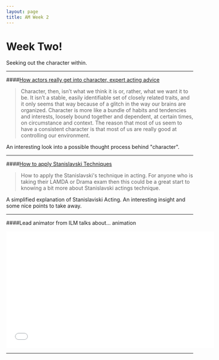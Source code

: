 ```yaml
---
layout: page
title: AM Week 2
---
```


# Week Two!

Seeking out the character within.

----

####[How actors really get into character, expert acting advice](http://www.backstage.com/advice-for-actors/backstage-experts/how-actors-really-get-character/)

>Character, then, isn’t what we think it is or, rather, what we want it to be. It isn’t a stable, easily identifiable set of closely related traits, and it only seems that way because of a glitch in the way our brains are organized. Character is more like a bundle of habits and tendencies and interests, loosely bound together and dependent, at certain times, on circumstance and context. The reason that most of us seem to have a consistent character is that most of us are really good at controlling our environment.

An interesting look into a possible thought process behind "character".

----

####[How to apply Stanislavski Techniques](http://www.wikihow.com/Apply-Stanislavski-Techniques)

>How to apply the Stanislavski's technique in acting. For anyone who is taking their LAMDA or Drama exam then this could be a great start to knowing a bit more about Stanislavski actings technique.

A simplified explanation of Stanislaviski Acting. An interesting insight and some nice points to take away.

----

####Lead animator from ILM talks about... animation

<div class="js-video [vimeo, widescreen]"><iframe width="560" height="315" src="//www.youtube.com/embed/ankIY3yJZh4" frameborder="0" allowfullscreen></iframe></div>

----